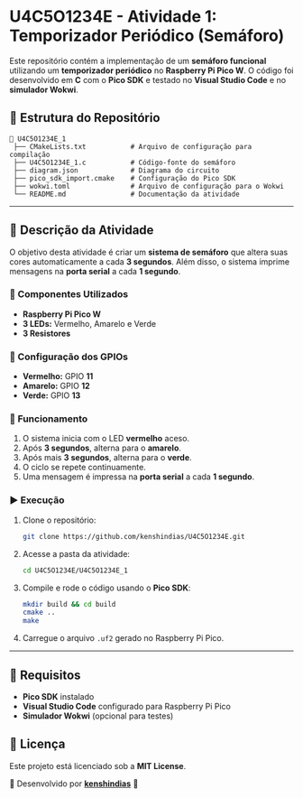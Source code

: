 # U4C5O1234E - Atividade 1: Temporizador Periódico (Semáforo)

Este repositório contém a implementação de um **semáforo funcional** utilizando um **temporizador periódico** no **Raspberry Pi Pico W**. O código foi desenvolvido em **C** com o **Pico SDK** e testado no **Visual Studio Code** e no **simulador Wokwi**.

## 📂 Estrutura do Repositório
```
📂 U4C5O1234E_1
 ├── CMakeLists.txt           # Arquivo de configuração para compilação
 ├── U4C5O1234E_1.c           # Código-fonte do semáforo
 ├── diagram.json             # Diagrama do circuito
 ├── pico_sdk_import.cmake    # Configuração do Pico SDK
 ├── wokwi.toml               # Arquivo de configuração para o Wokwi
 └── README.md                # Documentação da atividade
```

---

## 📌 Descrição da Atividade
O objetivo desta atividade é criar um **sistema de semáforo** que altera suas cores automaticamente a cada **3 segundos**. Além disso, o sistema imprime mensagens na **porta serial** a cada **1 segundo**.

### 🚦 Componentes Utilizados
- **Raspberry Pi Pico W**
- **3 LEDs:** Vermelho, Amarelo e Verde
- **3 Resistores**

### 🔧 Configuração dos GPIOs
- **Vermelho:** GPIO **11**
- **Amarelo:** GPIO **12**
- **Verde:** GPIO **13**

### 📜 Funcionamento
1. O sistema inicia com o LED **vermelho** aceso.
2. Após **3 segundos**, alterna para o **amarelo**.
3. Após mais **3 segundos**, alterna para o **verde**.
4. O ciclo se repete continuamente.
5. Uma mensagem é impressa na **porta serial** a cada **1 segundo**.

### ▶️ Execução
1. Clone o repositório:
   ```sh
   git clone https://github.com/kenshindias/U4C5O1234E.git
   ```
2. Acesse a pasta da atividade:
   ```sh
   cd U4C5O1234E/U4C5O1234E_1
   ```
3. Compile e rode o código usando o **Pico SDK**:
   ```sh
   mkdir build && cd build
   cmake ..
   make
   ```
4. Carregue o arquivo `.uf2` gerado no Raspberry Pi Pico.

---

## 📌 Requisitos
- **Pico SDK** instalado
- **Visual Studio Code** configurado para Raspberry Pi Pico
- **Simulador Wokwi** (opcional para testes)

## 📄 Licença
Este projeto está licenciado sob a **MIT License**.

📌 Desenvolvido por [**kenshindias**](https://github.com/kenshindias) 🚀
